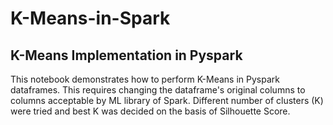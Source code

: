 # K-Means-in-Spark
## K-Means Implementation in Pyspark
This notebook demonstrates how to perform K-Means in Pyspark dataframes. This requires changing the dataframe's original columns to columns acceptable by ML library of Spark. Different number of clusters (K) were tried and best K was decided on the basis of Silhouette Score.
